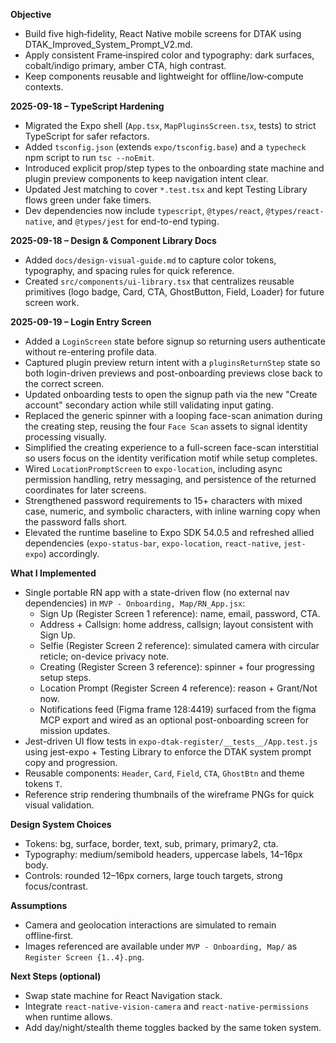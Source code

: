 **Objective**
- Build five high‑fidelity, React Native mobile screens for DTAK using DTAK_Improved_System_Prompt_V2.md.
- Apply consistent Frame‑inspired color and typography: dark surfaces, cobalt/indigo primary, amber CTA, high contrast.
- Keep components reusable and lightweight for offline/low‑compute contexts.

**2025-09-18 – TypeScript Hardening**
- Migrated the Expo shell (`App.tsx`, `MapPluginsScreen.tsx`, tests) to strict TypeScript for safer refactors.
- Added `tsconfig.json` (extends `expo/tsconfig.base`) and a `typecheck` npm script to run `tsc --noEmit`.
- Introduced explicit prop/step types to the onboarding state machine and plugin preview components to keep navigation intent clear.
- Updated Jest matching to cover `*.test.tsx` and kept Testing Library flows green under fake timers.
- Dev dependencies now include `typescript`, `@types/react`, `@types/react-native`, and `@types/jest` for end-to-end typing.

**2025-09-18 – Design & Component Library Docs**
- Added `docs/design-visual-guide.md` to capture color tokens, typography, and spacing rules for quick reference.
- Created `src/components/ui-library.tsx` that centralizes reusable primitives (logo badge, Card, CTA, GhostButton, Field, Loader) for future screen work.

**2025-09-19 – Login Entry Screen**
- Added a `LoginScreen` state before signup so returning users authenticate without re-entering profile data.
- Captured plugin preview return intent with a `pluginsReturnStep` state so both login-driven previews and post-onboarding previews close back to the correct screen.
- Updated onboarding tests to open the signup path via the new "Create account" secondary action while still validating input gating.
- Replaced the generic spinner with a looping face-scan animation during the creating step, reusing the four `Face Scan` assets to signal identity processing visually.
- Simplified the creating experience to a full-screen face-scan interstitial so users focus on the identity verification motif while setup completes.
- Wired `LocationPromptScreen` to `expo-location`, including async permission handling, retry messaging, and persistence of the returned coordinates for later screens.
- Strengthened password requirements to 15+ characters with mixed case, numeric, and symbolic characters, with inline warning copy when the password falls short.
- Elevated the runtime baseline to Expo SDK 54.0.5 and refreshed allied dependencies (`expo-status-bar`, `expo-location`, `react-native`, `jest-expo`) accordingly.

**What I Implemented**
- Single portable RN app with a state-driven flow (no external nav dependencies) in `MVP - Onboarding, Map/RN_App.jsx`:
  - Sign Up (Register Screen 1 reference): name, email, password, CTA.
  - Address + Callsign: home address, callsign; layout consistent with Sign Up.
  - Selfie (Register Screen 2 reference): simulated camera with circular reticle; on-device privacy note.
  - Creating (Register Screen 3 reference): spinner + four progressing setup steps.
  - Location Prompt (Register Screen 4 reference): reason + Grant/Not now.
  - Notifications feed (Figma frame 128:4419) surfaced from the figma MCP export and wired as an optional post-onboarding screen for mission updates.
- Jest-driven UI flow tests in `expo-dtak-register/__tests__/App.test.js` using jest-expo + Testing Library to enforce the DTAK system prompt copy and progression.
- Reusable components: `Header`, `Card`, `Field`, `CTA`, `GhostBtn` and theme tokens `T`.
- Reference strip rendering thumbnails of the wireframe PNGs for quick visual validation.

**Design System Choices**
- Tokens: bg, surface, border, text, sub, primary, primary2, cta.
- Typography: medium/semibold headers, uppercase labels, 14–16px body.
- Controls: rounded 12–16px corners, large touch targets, strong focus/contrast.

**Assumptions**
- Camera and geolocation interactions are simulated to remain offline‑first.
- Images referenced are available under `MVP - Onboarding, Map/` as `Register Screen {1..4}.png`.

**Next Steps (optional)**
- Swap state machine for React Navigation stack.
- Integrate `react-native-vision-camera` and `react-native-permissions` when runtime allows.
- Add day/night/stealth theme toggles backed by the same token system.
